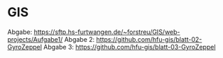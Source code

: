 # GIS

Abgabe: https://sftp.hs-furtwangen.de/~forstreu/GIS/web-projects/Aufgabe1/ 
Abgabe 2: https://github.com/hfu-gis/blatt-02-GyroZeppel
Abgabe 3: https://github.com/hfu-gis/blatt-03-GyroZeppel
